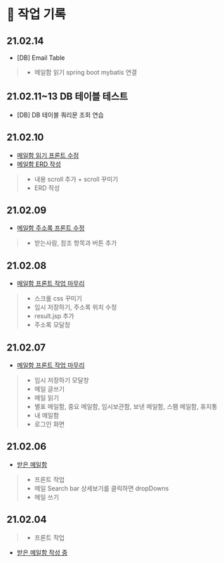 # 🎉 작업 기록

## 21.02.14
- [DB] Email Table
> - 메일함 읽기 spring boot mybatis 연결

## 21.02.11~13 DB 테이블 테스트
- [DB] DB 테이블 쿼리문 조회 연습

## 21.02.10
- [메일함 읽기 프론트 수정](21.02.10.md)
- [메일함 ERD 작성](ERD.md)
> - 내용 scroll 추가 + scroll 꾸미기
> - ERD 작성

## 21.02.09
- [메일함 주소록 프론트 수정](21.02.09.md)
> - 받는사람, 참조 항목과 버튼 추가

## 21.02.08
- [메일함 프론트 작업 마무리](21.02.08.md)
> - 스크롤 css 꾸미기
> - 임시 저장하기, 주소록 위치 수정
> - result.jsp 추가
> - 주소록 모달창

## 21.02.07
- [메일함 프론트 작업 마무리](21.02.07.md)
> - 임시 저장하기 모달창
> - 메일 글쓰기  
> - 메일 읽기
> - 별표 메일함, 중요 메일함, 임시보관함, 보낸 메일함, 스팸 메일함, 휴지통 <br> 
> - 내 메일함
> - 로그인 화면

## 21.02.06
- [받은 메일함](21.02.06.md)
> - 프론트 작업 <br>
> - 메일 Search bar 상세보기를 클릭하면 dropDowns
> - 메일 쓰기

## 21.02.04
> - 프론트 작업
- [받은 메일함 작성 중](21.02.04.md)

